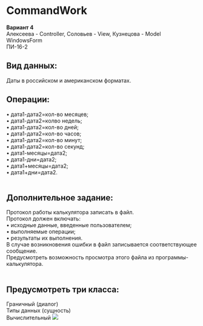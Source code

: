 # CommandWork
<b>Вариант 4</b><br>
Алексеева - Controller, Соловьев - View, Кузнецова - Model<br>
WindowsForm<br>
ПИ-16-2<br>

<h2>Вид данных: </h2>
Даты в российском  и американском форматах.<br>
<h2>Операции:</h2>
•	дата1-дата2=кол-во месяцев;<br>
•	дата1-дата2=колво недель;<br>
•	дата1-дата2=кол-во дней;<br>
•	дата1-дата2=кол-во часов;<br>
•	дата1-дата2=кол-во минут;<br>
•	дата1-дата2=кол-во секунд;<br>
•	дата1-месяцы=дата2;<br>
•	дата1-дни=дата2;<br>
•	дата1+месяцы=дата2;<br>
•	дата1+дни=дата2.<br><br>

<h2>Дополнительное задание: </h2>
Протокол работы калькулятора записать в файл. <br>
Протокол должен включать:<br>
•	исходные данные, введенные пользователем;<br>
•	выполняемые операции;<br>
•	результаты их выполнения. <br>
В случае возникновения ошибки в файл записывается соответствующее сообщение. <br>
Предусмотреть возможность просмотра этого файла из программы-калькулятора.<br><br>

<h2>Предусмотреть три класса:</h2>
Граничный (диалог)<br>
Типы данных (сущность)<br>
Вычислительный
<img src='https://s.tcdn.co/2e2/4ca/2e24caad-80c3-3806-bdb6-04c1f296729e/3.png'>

